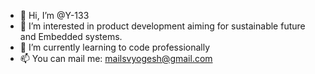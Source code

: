 - 👋 Hi, I’m @Y-133
- 👀 I’m interested in product development aiming for sustainable future and Embedded systems. 
- 🌱 I’m currently learning to code professionally
- 📫 You can mail me: mailsvyogesh@gmail.com

<!---
Y-133/Y-133 is a ✨ special ✨ repository because its `README.md` (this file) appears on your GitHub profile.
You can click the Preview link to take a look at your changes.
--->
